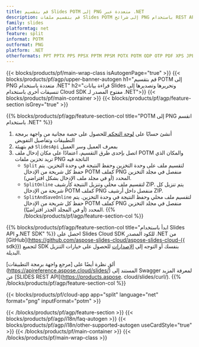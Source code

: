 ```yaml
---
title: قم بتقسيم Slides POTM إلى PNG متعددة عبر .NET
description: قم بتقسيم ملفات Slides POTM إلى شرائح PNG باستخدام REST API و.NET SDK مفتوحة المصدر
family: slides
platformtag: net
feature: split
informat: POTM
outformat: PNG
platform: .NET
otherformats: PPT PPTX PPS PPSX PPTM PPSM POTX POTM ODP OTP PDF XPS JPEG BMP TIFF SVG HTML5 GIF XAML
---
```


{{< blocks/products/pf/main-wrap-class isAutogenPage="true" >}}
{{< blocks/products/pf/agp/upper-banner-autogen h1="قم بتقسيم POTM إلى PNG متعددة باستخدام .NET" h2="قراءة بيانات Slides وتحريرها وتصديرها إلى تنسيقات أخرى باستخدام Cloud SDK مفتوح المصدر لـ .NET">}}
{{< blocks/products/pf/main-container >}}
{{< blocks/products/pf/agp/feature-section isGrey="true" >}}

{{% blocks/products/pf/agp/feature-section-col title="POTM إلى PNG انقسم باستخدام .NET" %}}
1. أنشئ حسابًا على <a href="https://dashboard.aspose.cloud/"> لوحة التحكم </a> للحصول على حصة مجانية من واجهة برمجة التطبيقات وتفاصيل التفويض
1. قم بتهيئة ```SlidesApi``` بمعرف العميل وسر العميل
1. اتصل بإحدى طرق التقسيم، اعتمادًا على مكان إدخال ملف POTM والمكان الذي تريد تخزين ملفات PNG الناتجة فيه
    - ```Split``` لتقسيم ملف على وحدة التخزين وحفظ النتيجة في وحدة التخزين. يتم حفظ كل شريحة من الإدخال POTM كملف PNG منفصل في مجلد التخزين المحدد (أو في مجلد ملف الإدخال بشكل افتراضي).
    - ```SplitOnline``` لتقسيم ملف محلي وتنزيل النتيجة كأرشيف ZIP. يتم تنزيل كل شريحة من الإدخال POTM كملف PNG منفصل داخل أرشيف ZIP.
    - ```SplitAndSaveOnline``` لتقسيم ملف محلي وحفظ النتيجة في وحدة التخزين. يتم حفظ كل شريحة من الإدخال POTM كملف PNG منفصل في مجلد التخزين المحدد (أو في المجلد الجذر افتراضيًا).
{{% /blocks/products/pf/agp/feature-section-col %}}

{{% blocks/products/pf/agp/feature-section-col title="ابدأ باستخدام Slides API و.NET SDK" %}}
احصل على Slides Cloud SDK للكود المصدر .NET من [GitHub](https://github.com/aspose-slides-cloud/aspose-slides-cloud-{{ sdk}}) لتجميع SDK بنفسك أو التوجه إلى [الإصدارات](https://releases.aspose.cloud/) للحصول على خيارات التنزيل البديلة.

ألقِ نظرة أيضًا على [مرجع واجهة برمجة التطبيقات] (https://apireference.aspose.cloud/slides/) المستند إلى Swagger لمعرفة المزيد عن [SLIDES REST API](https://products.aspose. cloud/slides/curl/).
{{% /blocks/products/pf/agp/feature-section-col %}}

{{< blocks/products/pf/cloud-app app="split" language="net" format="png" inputFormat="potm" >}}

{{< /blocks/products/pf/agp/feature-section >}}
{{< blocks/products/pf/agp/i18n/faq-autogen >}}
{{< blocks/products/pf/agp/i18n/other-supported-autogen useCardStyle="true" >}}
{{< /blocks/products/pf/main-container >}}
{{< /blocks/products/pf/main-wrap-class >}}